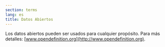 ```yaml
---
section: terms
lang: es
title: Datos Abiertos
---
```


Los datos abiertos pueden ser usados para cualquier propósito. Para más detalles: [www.opendefinition.org](http://www.opendefinition.org).
